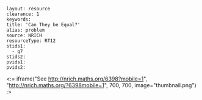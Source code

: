 ````
layout: resource
clearance: 1
keywords:
title: 'Can They be Equal?'
alias: problem
source: NRICH
resourceType: RT12
stids1: 
  - g7
stids2:
pvids1:
pvids2:

````

<:= iframe("See http://nrich.maths.org/6398?mobile=1", "http://nrich.maths.org/?6398mobile=1", 700, 700, image="thumbnail.png") :>

